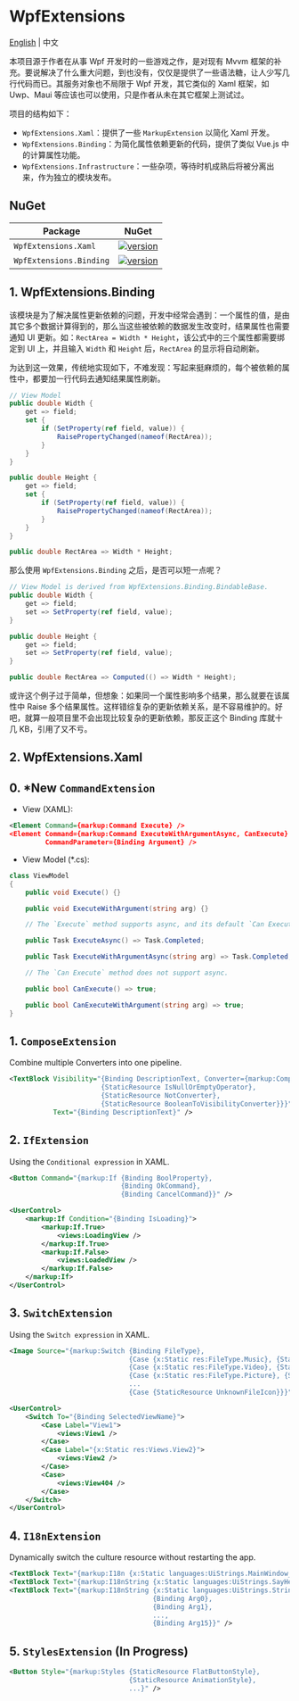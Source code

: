 # WpfExtensions

[English](./README.md) | 中文

本项目源于作者在从事 Wpf 开发时的一些游戏之作，是对现有 Mvvm 框架的补充。要说解决了什么重大问题，到也没有，仅仅是提供了一些语法糖，让人少写几行代码而已。其服务对象也不局限于 Wpf 开发，其它类似的 Xaml 框架，如 Uwp、Maui 等应该也可以使用，只是作者从未在其它框架上测试过。

项目的结构如下：

- `WpfExtensions.Xaml`：提供了一些 `MarkupExtension` 以简化 Xaml 开发。
- `WpfExtensions.Binding`：为简化属性依赖更新的代码，提供了类似 Vue.js 中的计算属性功能。
- `WpfExtensions.Infrastructure`：一些杂项，等待时机成熟后将被分离出来，作为独立的模块发布。

## NuGet

| Package                 | NuGet                                                                                                                   |
| ----------------------- | ----------------------------------------------------------------------------------------------------------------------- |
| `WpfExtensions.Xaml`    | [![version](https://img.shields.io/nuget/v/WpfExtensions.Xaml.svg)](https://www.nuget.org/packages/WpfExtensions.Xaml) |
| `WpfExtensions.Binding` | [![version](https://img.shields.io/nuget/v/WpfExtensions.Binding.svg)](https://www.nuget.org/packages/WpfExtensions.Binding)   |

## 1. WpfExtensions.Binding

该模块是为了解决属性更新依赖的问题，开发中经常会遇到：一个属性的值，是由其它多个数据计算得到的，那么当这些被依赖的数据发生改变时，结果属性也需要通知 UI 更新。如：`RectArea = Width * Height`，该公式中的三个属性都需要绑定到 UI 上，并且输入 `Width` 和 `Height` 后，`RectArea` 的显示将自动刷新。

为达到这一效果，传统地实现如下，不难发现：写起来挺麻烦的，每个被依赖的属性中，都要加一行代码去通知结果属性刷新。

```csharp
// View Model
public double Width {
    get => field;
    set {
        if (SetProperty(ref field, value)) {
            RaisePropertyChanged(nameof(RectArea));
        }
    }
}

public double Height {
    get => field;
    set {
        if (SetProperty(ref field, value)) {
            RaisePropertyChanged(nameof(RectArea));
        }
    }
}

public double RectArea => Width * Height;
```

那么使用 `WpfExtensions.Binding` 之后，是否可以短一点呢？

```csharp
// View Model is derived from WpfExtensions.Binding.BindableBase.
public double Width {
    get => field;
    set => SetProperty(ref field, value);
}

public double Height {
    get => field;
    set => SetProperty(ref field, value);
}

public double RectArea => Computed(() => Width * Height);
```

或许这个例子过于简单，但想象：如果同一个属性影响多个结果，那么就要在该属性中 Raise 多个结果属性。这样错综复杂的更新依赖关系，是不容易维护的。好吧，就算一般项目里不会出现比较复杂的更新依赖，那反正这个 Binding 库就十几 KB，引用了又不亏。

## 2. WpfExtensions.Xaml

## 0. **\*New** `CommandExtension`

- View (XAML):

```xml
<Element Command={markup:Command Execute} />
<Element Command={markup:Command ExecuteWithArgumentAsync, CanExecute}
         CommandParameter={Binding Argument} />
```

- View Model (\*.cs):

```csharp
class ViewModel
{
    public void Execute() {}

    public void ExecuteWithArgument(string arg) {}

    // The `Execute` method supports async, and its default `Can Execute` method will disable the command when it is busy.

    public Task ExecuteAsync() => Task.Completed;

    public Task ExecuteWithArgumentAsync(string arg) => Task.Completed;

    // The `Can Execute` method does not support async.

    public bool CanExecute() => true;

    public bool CanExecuteWithArgument(string arg) => true;
}
```

## 1. `ComposeExtension`

Combine multiple Converters into one pipeline.

```xml
<TextBlock Visibility="{Binding DescriptionText, Converter={markup:Compose
                       {StaticResource IsNullOrEmptyOperator},
                       {StaticResource NotConverter},
                       {StaticResource BooleanToVisibilityConverter}}}"
           Text="{Binding DescriptionText}" />
```

## 2. `IfExtension`

Using the `Conditional expression` in XAML.

```xml
<Button Command="{markup:If {Binding BoolProperty},
                            {Binding OkCommand},
                            {Binding CancelCommand}}" />
```

```xml
<UserControl>
    <markup:If Condition="{Binding IsLoading}">
        <markup:If.True>
            <views:LoadingView />
        </markup:If.True>
        <markup:If.False>
            <views:LoadedView />
        </markup:If.False>
    </markup:If>
</UserControl>
```

## 3. `SwitchExtension`

Using the `Switch expression` in XAML.

```xml
<Image Source="{markup:Switch {Binding FileType},
                              {Case {x:Static res:FileType.Music}, {StaticResource MusicIcon}},
                              {Case {x:Static res:FileType.Video}, {StaticResource VideoIcon}},
                              {Case {x:Static res:FileType.Picture}, {StaticResource PictureIcon}},
                              ...
                              {Case {StaticResource UnknownFileIcon}}}" />
```

```xml
<UserControl>
    <Switch To="{Binding SelectedViewName}">
        <Case Label="View1">
            <views:View1 />
        </Case>
        <Case Label="{x:Static res:Views.View2}">
            <views:View2 />
        </Case>
        <Case>
            <views:View404 />
        </Case>
    </Switch>
</UserControl>
```

## 4. `I18nExtension`

Dynamically switch the culture resource without restarting the app.

```xml
<TextBlock Text="{markup:I18n {x:Static languages:UiStrings.MainWindow_Title}}" />
<TextBlock Text="{markup:I18nString {x:Static languages:UiStrings.SayHello}, {Binding Username}}" />
<TextBlock Text="{markup:I18nString {x:Static languages:UiStrings.StringFormat},
                                    {Binding Arg0},
                                    {Binding Arg1},
                                    ...,
                                    {Binding Arg15}}" />
```

## 5. `StylesExtension` (In Progress)

```xml
<Button Style="{markup:Styles {StaticResource FlatButtonStyle},
                              {StaticResource AnimationStyle},
                              ...}" />
```
